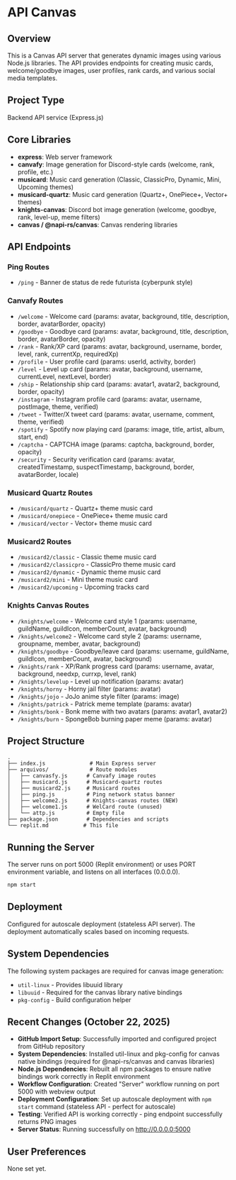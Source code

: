 # API Canvas

## Overview
This is a Canvas API server that generates dynamic images using various Node.js libraries. The API provides endpoints for creating music cards, welcome/goodbye images, user profiles, rank cards, and various social media templates.

## Project Type
Backend API service (Express.js)

## Core Libraries
- **express**: Web server framework
- **canvafy**: Image generation for Discord-style cards (welcome, rank, profile, etc.)
- **musicard**: Music card generation (Classic, ClassicPro, Dynamic, Mini, Upcoming themes)
- **musicard-quartz**: Music card generation (Quartz+, OnePiece+, Vector+ themes)
- **knights-canvas**: Discord bot image generation (welcome, goodbye, rank, level-up, meme filters)
- **canvas / @napi-rs/canvas**: Canvas rendering libraries

## API Endpoints

### Ping Routes
- `/ping` - Banner de status de rede futurista (cyberpunk style)

### Canvafy Routes
- `/welcome` - Welcome card (params: avatar, background, title, description, border, avatarBorder, opacity)
- `/goodbye` - Goodbye card (params: avatar, background, title, description, border, avatarBorder, opacity)
- `/rank` - Rank/XP card (params: avatar, background, username, border, level, rank, currentXp, requiredXp)
- `/profile` - User profile card (params: userId, activity, border)
- `/level` - Level up card (params: avatar, background, username, currentLevel, nextLevel, border)
- `/ship` - Relationship ship card (params: avatar1, avatar2, background, border, opacity)
- `/instagram` - Instagram profile card (params: avatar, username, postImage, theme, verified)
- `/tweet` - Twitter/X tweet card (params: avatar, username, comment, theme, verified)
- `/spotify` - Spotify now playing card (params: image, title, artist, album, start, end)
- `/captcha` - CAPTCHA image (params: captcha, background, border, opacity)
- `/security` - Security verification card (params: avatar, createdTimestamp, suspectTimestamp, background, border, avatarBorder, locale)

### Musicard Quartz Routes
- `/musicard/quartz` - Quartz+ theme music card
- `/musicard/onepiece` - OnePiece+ theme music card
- `/musicard/vector` - Vector+ theme music card

### Musicard2 Routes
- `/musicard2/classic` - Classic theme music card
- `/musicard2/classicpro` - ClassicPro theme music card
- `/musicard2/dynamic` - Dynamic theme music card
- `/musicard2/mini` - Mini theme music card
- `/musicard2/upcoming` - Upcoming tracks card

### Knights Canvas Routes
- `/knights/welcome` - Welcome card style 1 (params: username, guildName, guildIcon, memberCount, avatar, background)
- `/knights/welcome2` - Welcome card style 2 (params: username, groupname, member, avatar, background)
- `/knights/goodbye` - Goodbye/leave card (params: username, guildName, guildIcon, memberCount, avatar, background)
- `/knights/rank` - XP/Rank progress card (params: username, avatar, background, needxp, currxp, level, rank)
- `/knights/levelup` - Level up notification (params: avatar)
- `/knights/horny` - Horny jail filter (params: avatar)
- `/knights/jojo` - JoJo anime style filter (params: image)
- `/knights/patrick` - Patrick meme template (params: avatar)
- `/knights/bonk` - Bonk meme with two avatars (params: avatar1, avatar2)
- `/knights/burn` - SpongeBob burning paper meme (params: avatar)

## Project Structure
```
.
├── index.js              # Main Express server
├── arquivos/             # Route modules
│   ├── canvasfy.js      # Canvafy image routes
│   ├── musicard.js      # Musicard-quartz routes
│   ├── musicard2.js     # Musicard routes
│   ├── ping.js          # Ping network status banner
│   ├── welcome2.js      # Knights-canvas routes (NEW)
│   ├── welcome1.js      # WelCard route (unused)
│   └── attp.js          # Empty file
├── package.json         # Dependencies and scripts
└── replit.md           # This file
```

## Running the Server
The server runs on port 5000 (Replit environment) or uses PORT environment variable, and listens on all interfaces (0.0.0.0).

```bash
npm start
```

## Deployment
Configured for autoscale deployment (stateless API server). The deployment automatically scales based on incoming requests.

## System Dependencies
The following system packages are required for canvas image generation:
- `util-linux` - Provides libuuid library
- `libuuid` - Required for the canvas library native bindings
- `pkg-config` - Build configuration helper

## Recent Changes (October 22, 2025)
- **GitHub Import Setup**: Successfully imported and configured project from GitHub repository
- **System Dependencies**: Installed util-linux and pkg-config for canvas native bindings (required for @napi-rs/canvas and canvas libraries)
- **Node.js Dependencies**: Rebuilt all npm packages to ensure native bindings work correctly in Replit environment
- **Workflow Configuration**: Created "Server" workflow running on port 5000 with webview output
- **Deployment Configuration**: Set up autoscale deployment with `npm start` command (stateless API - perfect for autoscale)
- **Testing**: Verified API is working correctly - ping endpoint successfully returns PNG images
- **Server Status**: Running successfully on http://0.0.0.0:5000

## User Preferences
None set yet.

